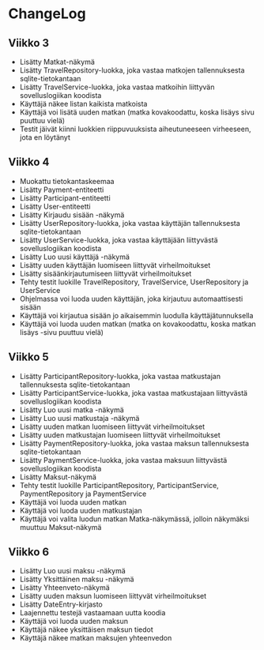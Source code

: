 # ChangeLog

## Viikko 3

- Lisätty Matkat-näkymä
- Lisätty TravelRepository-luokka, joka vastaa matkojen tallennuksesta sqlite-tietokantaan
- Lisätty TravelService-luokka, joka vastaa matkoihin liittyvän sovelluslogiikan koodista
- Käyttäjä näkee listan kaikista matkoista
- Käyttäjä voi lisätä uuden matkan (matka kovakoodattu, koska lisäys sivu puuttuu vielä)
- Testit jäivät kiinni luokkien riippuvuuksista aiheutuneeseen virheeseen, jota en löytänyt

## Viikko 4

- Muokattu tietokantaskeemaa
- Lisätty Payment-entiteetti
- Lisätty Participant-entiteetti
- Lisätty User-entiteetti
- Lisätty Kirjaudu sisään -näkymä
- Lisätty UserRepository-luokka, joka vastaa käyttäjän tallennuksesta sqlite-tietokantaan
- Lisätty UserService-luokka, joka vastaa käyttäjään liittyvästä sovelluslogiikan koodista
- Lisätty Luo uusi käyttäjä -näkymä
- Lisätty uuden käyttäjän luomiseen liittyvät virheilmoitukset
- Lisätty sisäänkirjautumiseen liittyvät virheilmoitukset
- Tehty testit luokille TravelRepository, TravelService, UserRepository ja UserService
- Ohjelmassa voi luoda uuden käyttäjän, joka kirjautuu automaattisesti sisään
- Käyttäjä voi kirjautua sisään jo aikaisemmin luodulla käyttäjätunnuksella
- Käyttäjä voi luoda uuden matkan (matka on kovakoodattu, koska matkan lisäys -sivu puuttuu vielä)

## Viikko 5

- Lisätty ParticipantRepository-luokka, joka vastaa matkustajan tallennuksesta sqlite-tietokantaan
- Lisätty ParticipantService-luokka, joka vastaa matkustajaan liittyvästä sovelluslogiikan koodista
- Lisätty Luo uusi matka -näkymä
- Lisätty Luo uusi matkustaja -näkymä
- Lisätty uuden matkan luomiseen liittyvät virheilmoitukset
- Lisätty uuden matkustajan luomiseen liittyvät virheilmoitukset
- Lisätty PaymentRepository-luokka, joka vastaa maksun tallennuksesta sqlite-tietokantaan
- Lisätty PaymentService-luokka, joka vastaa maksuun liittyvästä sovelluslogiikan koodista
- Lisätty Maksut-näkymä
- Tehty testit luokille ParticipantRepository, ParticipantService, PaymentRepository ja PaymentService
- Käyttäjä voi luoda uuden matkan
- Käyttäjä voi luoda uuden matkustajan
- Käyttäjä voi valita luodun matkan Matka-näkymässä, jolloin näkymäksi muuttuu Maksut-näkymä

## Viikko 6

- Lisätty Luo uusi maksu -näkymä
- Lisätty Yksittäinen maksu -näkymä
- Lisätty Yhteenveto-näkymä
- Lisätty uuden maksun luomiseen liittyvät virheilmoitukset
- Lisätty DateEntry-kirjasto
- Laajennettu testejä vastaamaan uutta koodia
- Käyttäjä voi luoda uuden maksun
- Käyttäjä näkee yksittäisen maksun tiedot
- Käyttäjä näkee matkan maksujen yhteenvedon

